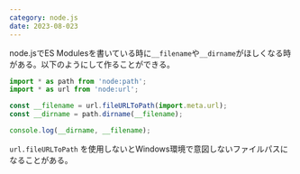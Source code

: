 ```yaml
---
category: node.js
date: 2023-08-023
---
```


node.jsでES Modulesを書いている時に`__filename`や`__dirname`がほしくなる時がある。以下のようにして作ることができる。

```js
import * as path from 'node:path';
import * as url from 'node:url';

const __filename = url.fileURLToPath(import.meta.url);
const __dirname = path.dirname(__filename);

console.log(__dirname, __filename);
```

`url.fileURLToPath` を使用しないとWindows環境で意図しないファイルパスになることがある。
